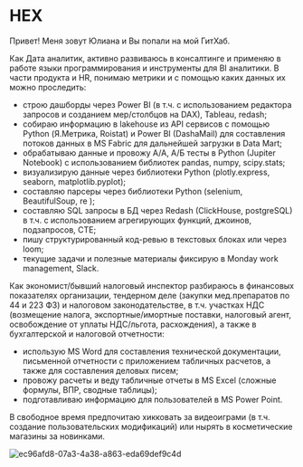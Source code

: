 # HEX
Привет! Меня зовут Юлиана и Вы попали на мой ГитХаб.

Как Дата аналитик, активно развиваюсь в консалтинге и применяю в работе языки программирования и инструменты для BI аналитики. В части продукта и HR, понимаю метрики и с помощью каких данных их можно проследить:

- строю дашборды через Power BI (в т.ч. с использованием редактора запросов и созданием мер/столбцов на DAX), Tableau, redash;
- собираю информацию в lakehouse из API сервисов с помощью Python (Я.Метрика, Roistat) и Power BI (DashaMail) для составления потоков данных в MS Fabric для дальнейшей загрузки в Data Mart;
- обрабатываю данные и провожу А/А, А/Б тесты в Python (Jupiter Notebook) с использованием библиотек pandas, numpy, scipy.stats;
- визуализирую данные через библиотеки Python (plotly.express, seaborn, matplotlib.pyplot);
- составляю парсеры через библиотеки Python (selenium, BeautifulSoup, re );
- составляю SQL запросы в БД через Redash (ClickHouse, postgreSQL) в т.ч. с использованием агрегирующих функций, джоинов, подзапросов, CTE;
- пишу структурированный код-ревью в текстовых блоках или через loom;
- текущие задачи и полезные материалы фиксирую в Monday work management, Slack.

Как экономист/бывший налоговый инспектор разбираюсь в финансовых показателях организации, тендерном деле (закупки мед.препаратов по 44 и 223 ФЗ) и налоговом законодательстве, в т.ч. участках НДС (возмещение налога, экспортные/имортные поставки, налоговый агент, освобождение от уплаты НДС/льгота, расхождения), а также в бухгалтерской и налоговой отчетности:
- использую MS Word для составления технической документации, письменной отчетности с приложением табличных расчетов, а также для составления деловых писем;
- провожу расчеты и веду табличные отчеты в MS Excel (сложные формулы, ВПР, сводные таблицы);
- подготавливаю информацию для пользователей в MS Power Point.

В свободное время предпочитаю хикковать за видеоиграми (в т.ч. создание пользовательских модификаций) или нырять в косметические магазины за новинками.

![ec96afd8-07a3-4a38-a863-eda69def9c4d](https://user-images.githubusercontent.com/128701170/229280194-500e920c-eb63-4406-a24a-a3464e4ffd9b.png)
